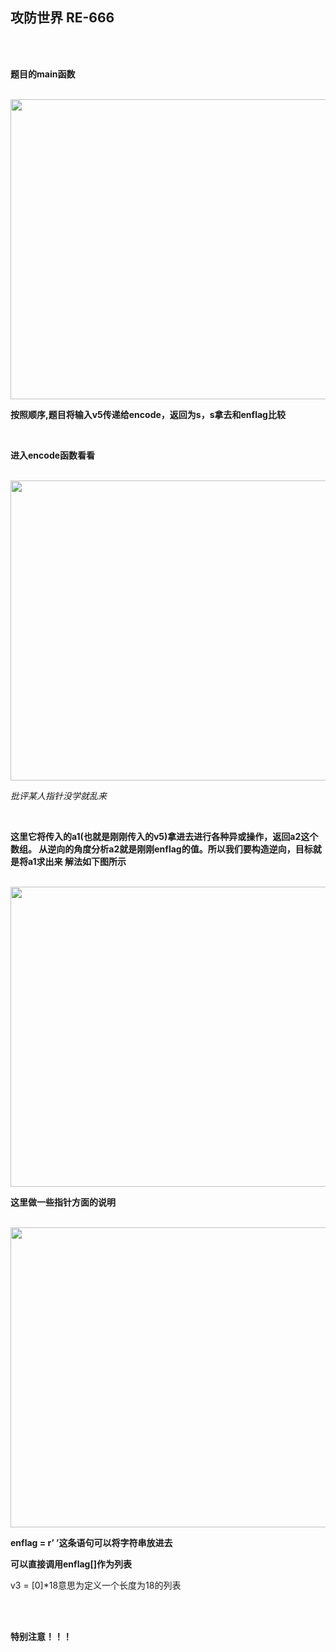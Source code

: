 ## 攻防世界 RE-666

<br><br>

**题目的main函数**

<br>


<img src="https://54huarui.github.io/blogs/BJ/12.png" width="880" height="480">

<br>

**按照顺序,题目将输入v5传递给encode，返回为s，s拿去和enflag比较**

<br>

**进入encode函数看看**

<br>

<img src="https://54huarui.github.io/blogs/BJ/13.png" width="880" height="480">

<br>

*批评某人指针没学就乱来*

<br>

**这里它将传入的a1(也就是刚刚传入的v5)拿进去进行各种异或操作，返回a2这个数组。
从逆向的角度分析a2就是刚刚enflag的值。所以我们要构造逆向，目标就是将a1求出来
解法如下图所示**

<br>

<img src="https://54huarui.github.io/blogs/BJ/14.png" width="880" height="480">

<br>


**这里做一些指针方面的说明**

<br>

<img src="https://54huarui.github.io/blogs/BJ/15.png" width="880" height="480">

<br>

**enflag = r’   ’这条语句可以将字符串放进去**

**可以直接调用enflag[]作为列表**

v3 = [0]*18意思为定义一个长度为18的列表

<br>



<br>

**特别注意！！！**
